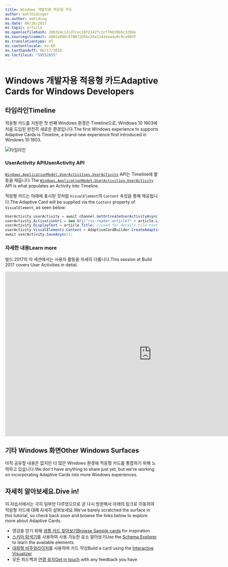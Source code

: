 ```yaml
---
title: Windows 개발자용 적응형 카드
author: matthidinger
ms.author: mahiding
ms.date: 06/26/2017
ms.topic: article
ms.openlocfilehash: 20b324c12cd7cec10f2142fc2cf76039b5c329de
ms.sourcegitcommit: e002a988c570072d5bc24a1242eaaac0c9ce90df
ms.translationtype: HT
ms.contentlocale: ko-KR
ms.lasthandoff: 06/17/2019
ms.locfileid: "59552855"
---
```

# <a name="adaptive-cards-for-windows-developers"></a><span data-ttu-id="6f8a9-102">Windows 개발자용 적응형 카드</span><span class="sxs-lookup"><span data-stu-id="6f8a9-102">Adaptive Cards for Windows Developers</span></span>



## <a name="timeline"></a><span data-ttu-id="6f8a9-103">타임라인</span><span class="sxs-lookup"><span data-stu-id="6f8a9-103">Timeline</span></span>

<span data-ttu-id="6f8a9-104">적응형 카드를 지원한 첫 번째 Windows 환경은 Timeline으로, Windows 10 1803에 처음 도입된 완전히 새로운 환경입니다.</span><span class="sxs-lookup"><span data-stu-id="6f8a9-104">The first Windows experience to supports Adaptive Cards is Timeline, a brand new experience first introduced in Windows 10 1803.</span></span> 

![타임라인](media/windows/timeline.png)

### <a name="useractivity-api"></a><span data-ttu-id="6f8a9-106">UserActivity API</span><span class="sxs-lookup"><span data-stu-id="6f8a9-106">UserActivity API</span></span>

<span data-ttu-id="6f8a9-107">[`Windows.ApplicationModel.UserActivities.UserActivity`](https://docs.microsoft.com/en-us/uwp/api/windows.applicationmodel.useractivities.useractivity) API는 Timeline에 활동을 채웁니다.</span><span class="sxs-lookup"><span data-stu-id="6f8a9-107">The [`Windows.ApplicationModel.UserActivities.UserActivity`](https://docs.microsoft.com/en-us/uwp/api/windows.applicationmodel.useractivities.useractivity) API is what populates an Activity into Timeline.</span></span>

<span data-ttu-id="6f8a9-108">적응형 카드는 아래에 표시된 것처럼 `VisualElement`의 `Content` 속성을 통해 제공됩니다.</span><span class="sxs-lookup"><span data-stu-id="6f8a9-108">The Adaptive Card will be supplied via the `Content` property of `VisualElement`, as seen below:</span></span>

```csharp
UserActivity userActivity = await channel.GetOrCreateUserActivityAsync(activityId, new HostName("contoso.com"));
userActivity.ActivationUri = new Uri("rss-reader:article?" + article.Link);
userActivity.DisplayText = article.Title; //used for details tile text
userActivity.VisualElements.Content = AdaptiveCardBuilder.CreateAdaptiveCardFromJson(jsonString);
await userActivity.SaveAsync();
```

### <a name="learn-more"></a><span data-ttu-id="6f8a9-109">자세한 내용</span><span class="sxs-lookup"><span data-stu-id="6f8a9-109">Learn more</span></span>

<span data-ttu-id="6f8a9-110">빌드 2017의 이 세션에서는 사용자 활동을 자세히 다룹니다.</span><span class="sxs-lookup"><span data-stu-id="6f8a9-110">This session at Build 2017 covers User Activities in detial.</span></span>

<iframe src="https://channel9.msdn.com/Events/Build/2017/B8108/player" width="960" height="540" allowFullScreen frameBorder="0"></iframe>

## <a name="other-windows-surfaces"></a><span data-ttu-id="6f8a9-111">기타 Windows 화면</span><span class="sxs-lookup"><span data-stu-id="6f8a9-111">Other Windows Surfaces</span></span>
<span data-ttu-id="6f8a9-112">아직 공유할 내용은 없지만 더 많은 Windows 환경에 적응형 카드를 통합하기 위해 노력하고 있습니다.</span><span class="sxs-lookup"><span data-stu-id="6f8a9-112">We don't have anything to share just yet, but we're working on incorporating Adaptive Cards into more Windows experiences.</span></span>

## <a name="dive-in"></a><span data-ttu-id="6f8a9-113">자세히 알아보세요.</span><span class="sxs-lookup"><span data-stu-id="6f8a9-113">Dive in!</span></span>

<span data-ttu-id="6f8a9-114">이 자습서에서는 극히 일부만 다루었으므로 곧 다시 방문해서 아래의 링크로 이동하여 적응형 카드에 대해 자세히 살펴보세요.</span><span class="sxs-lookup"><span data-stu-id="6f8a9-114">We've barely scratched the surface in this tutorial, so check back soon and browse the links below to explore more about Adaptive Cards.</span></span>

* <span data-ttu-id="6f8a9-115">영감을 얻기 위해 [샘플 카드 찾아보기](http://adaptivecards.io/samples/)</span><span class="sxs-lookup"><span data-stu-id="6f8a9-115">[Browse Sample cards](http://adaptivecards.io/samples/) for inspiration</span></span>
* <span data-ttu-id="6f8a9-116">[스키마 탐색기](http://adaptivecards.io/explorer)를 사용하여 사용 가능한 요소 알아보기</span><span class="sxs-lookup"><span data-stu-id="6f8a9-116">Use the [Schema Explorer](http://adaptivecards.io/explorer) to learn the available elements</span></span>
* <span data-ttu-id="6f8a9-117">[대화형 비주얼라이저](http://adaptivecards.io/visualizer/index.html?hostApp=Skype)를 사용하여 카드 작성</span><span class="sxs-lookup"><span data-stu-id="6f8a9-117">Build a card using the [Interactive Visualizer](http://adaptivecards.io/visualizer/index.html?hostApp=Skype)</span></span>
* <span data-ttu-id="6f8a9-118">모든 피드백과 [연결 유지](http://adaptivecards.io/connect)</span><span class="sxs-lookup"><span data-stu-id="6f8a9-118">[Get in touch](http://adaptivecards.io/connect) with any feedback you have</span></span>
